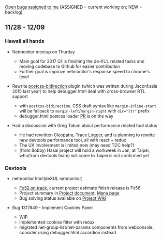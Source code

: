 [Open bugs assigned to me](https://bugzilla.mozilla.org/buglist.cgi?quicksearch=assignee%3Agasolin%40mozilla.com) (ASSIGNED = current working on; NEW = backlog)

## 11/28 - 12/09

### Hawaii all hands
* Netmonitor meetup on Thurday
  - Main goal for 2017 Q1 is finishing the de-XUL related tasks and moving codebase to Github for easier contribution
  - Further goal is improve netmonitor's response speed to chrome's level
* Rewrite [postcss-bidirection](https://github.com/gasolin/postcss-bidirection) plugin (which was written during Jsconf.asia 2015 last year) to help debugger.html deal with cross-browser RTL support
  - with `postcss-bidirection`, CSS draft syntax like `margin-inline-start` will be failback to `margin-left`/`margin-right` with `dir="ltr"` prefix
  - debugger.html postcss loader [PR](https://github.com/devtools-html/debugger.html/pull/1419) is on the way

* Had a discussion with Greg Tatum about performance related tool status
  - He had rewritten Cleopatra, Trace Logger, and is planning to rewrite new devtools performance tool, all with react + redux
  - The UX involvement is limited now (may need TDC help?)
  - (from Bobby) Hasai project will hold a workweek in Jan, at Taipei, who(from devtools team) will come to Taipei is not confirmed yet


### Devtools

- netmonitor.html(deXUL netmonitor)
  - [Fx52 on track](https://wiki.mozilla.org/DevTools/Netmonitor/Archive), current project estimate finish release is Fx56
  - Project summary in [Project document], [Mana page]
  - Bug solving status available on [Project Wiki]

- Bug 1317649 - Implement Cookies Panel
  - WIP
  - implemented cookies filter with redux
  - migrated net-group-list/net-params components from webconsole, consider using debugger.html accordion instead

[Project document]: https://docs.google.com/document/d/19lyV04YtfX9X5ev2rhFeIuQPaVApgl8qdFpe4Rw4Np4/edit
[Mana page]: https://mana.mozilla.org/wiki/display/PM/Netmonitor+Project+Update
[Project Wiki]:  https://wiki.mozilla.org/DevTools/Netmonitor
